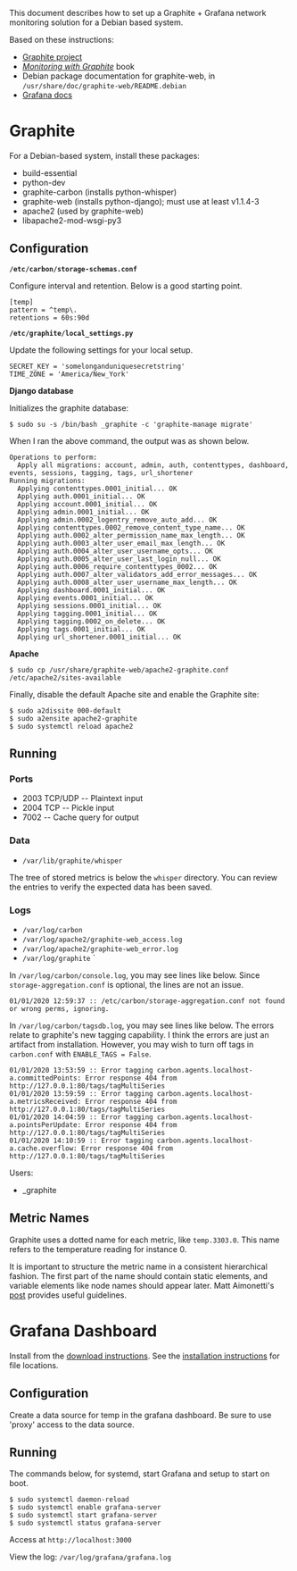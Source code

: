This document describes how to set up a Graphite + Grafana network monitoring solution for a Debian based system.

Based on these instructions:

* [Graphite project](http://graphite.readthedocs.io/en/latest/index.html)
* [*Monitoring with Graphite*](http://shop.oreilly.com/product/0636920035794.do) book
* Debian package documentation for graphite-web, in `/usr/share/doc/graphite-web/README.debian`
* [Grafana docs](http://shop.oreilly.com/product/0636920035794.do)


Graphite
========

For a Debian-based system, install these packages:

* build-essential
* python-dev
* graphite-carbon (installs python-whisper)
* graphite-web (installs python-django); must use at least v1.1.4-3
* apache2 (used by graphite-web)
* libapache2-mod-wsgi-py3

Configuration
-------------

**`/etc/carbon/storage-schemas.conf`**

Configure interval and retention. Below is a good starting point.

```
[temp]
pattern = ^temp\.
retentions = 60s:90d
```

**`/etc/graphite/local_settings.py`**

Update the following settings for your local setup.

```
SECRET_KEY = 'somelonganduniquesecretstring'
TIME_ZONE = 'America/New_York'
```

**Django database**

Initializes the graphite database:

```
$ sudo su -s /bin/bash _graphite -c 'graphite-manage migrate'
```

When I ran the above command, the output was as shown below.
```
Operations to perform:
  Apply all migrations: account, admin, auth, contenttypes, dashboard, events, sessions, tagging, tags, url_shortener
Running migrations:
  Applying contenttypes.0001_initial... OK
  Applying auth.0001_initial... OK
  Applying account.0001_initial... OK
  Applying admin.0001_initial... OK
  Applying admin.0002_logentry_remove_auto_add... OK
  Applying contenttypes.0002_remove_content_type_name... OK
  Applying auth.0002_alter_permission_name_max_length... OK
  Applying auth.0003_alter_user_email_max_length... OK
  Applying auth.0004_alter_user_username_opts... OK
  Applying auth.0005_alter_user_last_login_null... OK
  Applying auth.0006_require_contenttypes_0002... OK
  Applying auth.0007_alter_validators_add_error_messages... OK
  Applying auth.0008_alter_user_username_max_length... OK
  Applying dashboard.0001_initial... OK
  Applying events.0001_initial... OK
  Applying sessions.0001_initial... OK
  Applying tagging.0001_initial... OK
  Applying tagging.0002_on_delete... OK
  Applying tags.0001_initial... OK
  Applying url_shortener.0001_initial... OK
```

**Apache**

```
$ sudo cp /usr/share/graphite-web/apache2-graphite.conf /etc/apache2/sites-available

```

Finally, disable the default Apache site and enable the Graphite site:
```
$ sudo a2dissite 000-default
$ sudo a2ensite apache2-graphite
$ sudo systemctl reload apache2
```

Running
-------

### Ports

* 2003 TCP/UDP -- Plaintext input
* 2004 TCP -- Pickle input
* 7002 -- Cache query for output

### Data

* `/var/lib/graphite/whisper`

The tree of stored metrics is below the `whisper` directory. You can review the entries to verify the expected data has been saved.

### Logs

* `/var/log/carbon`
* `/var/log/apache2/graphite-web_access.log`
* `/var/log/apache2/graphite-web_error.log`
* `/var/log/graphite`
`

In `/var/log/carbon/console.log`, you may see lines like below. Since `storage-aggregation.conf` is optional, the lines are not an issue.

```
01/01/2020 12:59:37 :: /etc/carbon/storage-aggregation.conf not found or wrong perms, ignoring.
```

In `/var/log/carbon/tagsdb.log`, you may see lines like below. The errors relate to graphite's new tagging capability. I think the errors are just an artifact from installation. However, you may wish to turn off tags in `carbon.conf` with `ENABLE_TAGS = False`.

```
01/01/2020 13:53:59 :: Error tagging carbon.agents.localhost-a.committedPoints: Error response 404 from http://127.0.0.1:80/tags/tagMultiSeries
01/01/2020 13:59:59 :: Error tagging carbon.agents.localhost-a.metricsReceived: Error response 404 from http://127.0.0.1:80/tags/tagMultiSeries
01/01/2020 14:04:59 :: Error tagging carbon.agents.localhost-a.pointsPerUpdate: Error response 404 from http://127.0.0.1:80/tags/tagMultiSeries
01/01/2020 14:10:59 :: Error tagging carbon.agents.localhost-a.cache.overflow: Error response 404 from http://127.0.0.1:80/tags/tagMultiSeries
```


Users:

* _graphite

Metric Names
------------

Graphite uses a dotted name for each metric, like `temp.3303.0`. This name refers to the temperature reading for instance 0. 

It is important to structure the metric name in a consistent hierarchical fashion. The first part of the name should contain static elements, and variable elements like node names should appear later. Matt Aimonetti's [post](https://matt.aimonetti.net/posts/2013/06/26/practical-guide-to-graphite-monitoring/)
provides useful guidelines.


Grafana Dashboard
=================

Install from the [download instructions](https://grafana.com/grafana/download). See the [installation instructions](http://docs.grafana.org/installation/debian/) for file locations.

Configuration
-------------

Create a data source for temp in the grafana dashboard. Be sure to use 'proxy' access to the data source.

Running
-------

The commands below, for systemd, start Grafana and setup to start on boot.

```
$ sudo systemctl daemon-reload
$ sudo systemctl enable grafana-server
$ sudo systemctl start grafana-server
$ sudo systemctl status grafana-server
```

Access at `http://localhost:3000`

View the log: `/var/log/grafana/grafana.log`
